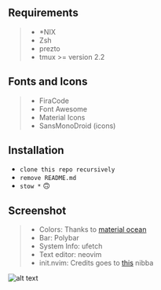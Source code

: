 ## **Requirements**

> - *NIX
> - Zsh
> - prezto
> - tmux >= version 2.2


## **Fonts and Icons**

> - FiraCode
> - Font Awesome
> - Material Icons
> - SansMonoDroid (icons)


## **Installation**

- `clone this repo recursively`
- `remove README.md`
- `stow *` 🙃


## **Screenshot**

> - Colors: Thanks to [material ocean](https://github.com/material-ocean)
> - Bar: Polybar
> - System Info: ufetch
> - Text editor: neovim
> - init.nvim: Credits goes to [this](https://github.com/blacksuan19) nibba

![alt text](https://i.redd.it/cgtrwdg3dmj41.png)
